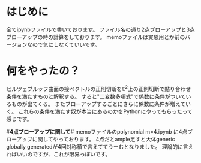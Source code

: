 
# **はじめに**
全てipynbファイルで書いております。
ファイル名の通り2点ブローアップと3点ブローアップの時の計算をしております。
memoファイルは実験用とか前のバージョンなので気にしなくていいです。

# **何をやったの？**
ヒルツェブルッフ曲面の接ベクトルの正則切断を$\mathbb{C}^2$上の正則切断で貼り合わせ条件を満たすものと解釈する。
すると"二変数多項式"で係数に条件がついているものが出てくる。
またブローアップするごとにさらに係数に条件が増えていく。
これらの条件を満たす奴が本当にあるのかをPythonにやってもらったって感じです。

#**4点ブローアップに関して**#
memoファイルのpolynomial m=4.ipynb に4点ブローアップに関してやっております。
4点だとample足すと大体generic globally generatedが4回対称積で言えててうーむとなりました。
理論的に言えればいいのですが、これが限界っぽいです。 



